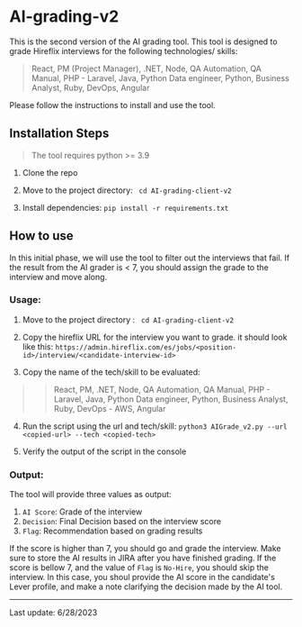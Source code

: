 # AI-grading-v2

This is the second version of the AI grading tool. This tool is designed to grade Hireflix interviews for the following technologies/ skills: 

> React, PM (Project Manager), .NET, Node, QA Automation, QA Manual, PHP - Laravel, Java, Python Data engineer, Python, Business Analyst, Ruby, DevOps, Angular

Please follow the instructions to install and use the tool.

## Installation Steps

> The tool requires python >= 3.9

1. Clone the repo

2. Move to the project directory: 
<code> cd AI-grading-client-v2 </code>

3. Install dependencies: 
`pip install -r requirements.txt`

## How to use

In this initial phase, we will use the tool to filter out the interviews that fail. If the result from the AI grader is < 7, you should assign the grade to the interview and move along.

### Usage:

1. Move to the project directory : 
<code> cd AI-grading-client-v2 </code>

2. Copy the hireflix URL for the interview you want to grade. it should look like this: `https://admin.hireflix.com/es/jobs/<position-id>/interview/<candidate-interview-id>` 

3. Copy the name of the tech/skill to be evaluated:

>> React, PM, .NET, Node, QA Automation, QA Manual, PHP - Laravel, Java, Python Data engineer, Python, Business Analyst, Ruby, DevOps - AWS, Angular

4. Run the script using the url and tech/skill:  `python3 AIGrade_v2.py --url <copied-url> --tech <copied-tech>` 

5. Verify the output of the script in the console

### Output:
The tool will provide three values as output:

1. `AI Score`: Grade of the interview
2. `Decision`: Final Decision based on the interview score
3. `Flag`: Recommendation based on grading results

If the score is higher than 7, you should go and grade the interview. Make sure to store the AI results in JIRA after you have finished grading. If the score is bellow 7, and the value of `Flag` is `No-Hire`, you should skip the interview. In this case, you shoul provide the AI score in the candidate's Lever profile, and make a note clarifying the decision made by the AI tool.

_______________
Last update: 6/28/2023


